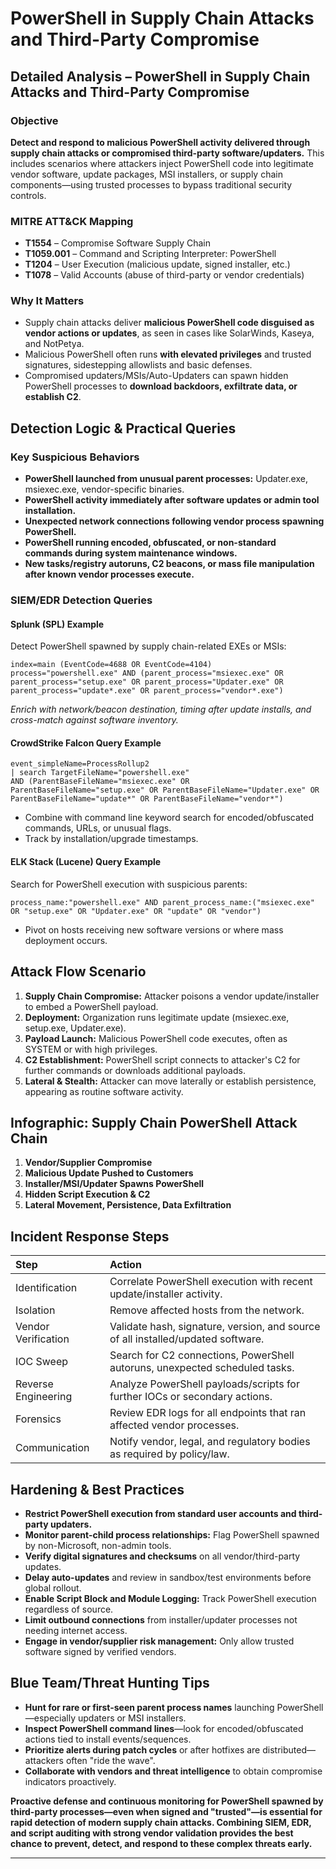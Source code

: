 # PowerShell in Supply Chain Attacks and Third-Party Compromise


## Detailed Analysis – PowerShell in Supply Chain Attacks and Third-Party Compromise

### Objective

**Detect and respond to malicious PowerShell activity delivered through supply chain attacks or compromised third-party software/updaters.** This includes scenarios where attackers inject PowerShell code into legitimate vendor software, update packages, MSI installers, or supply chain components—using trusted processes to bypass traditional security controls.

### MITRE ATT\&CK Mapping

- **T1554** – Compromise Software Supply Chain
- **T1059.001** – Command and Scripting Interpreter: PowerShell
- **T1204** – User Execution (malicious update, signed installer, etc.)
- **T1078** – Valid Accounts (abuse of third-party or vendor credentials)


### Why It Matters

- Supply chain attacks deliver **malicious PowerShell code disguised as vendor actions or updates**, as seen in cases like SolarWinds, Kaseya, and NotPetya.
- Malicious PowerShell often runs **with elevated privileges** and trusted signatures, sidestepping allowlists and basic defenses.
- Compromised updaters/MSIs/Auto-Updaters can spawn hidden PowerShell processes to **download backdoors, exfiltrate data, or establish C2**.


## Detection Logic \& Practical Queries

### Key Suspicious Behaviors

- **PowerShell launched from unusual parent processes:** Updater.exe, msiexec.exe, vendor-specific binaries.
- **PowerShell activity immediately after software updates or admin tool installation.**
- **Unexpected network connections following vendor process spawning PowerShell.**
- **PowerShell running encoded, obfuscated, or non-standard commands during system maintenance windows.**
- **New tasks/registry autoruns, C2 beacons, or mass file manipulation after known vendor processes execute.**


### SIEM/EDR Detection Queries

#### **Splunk (SPL) Example**

Detect PowerShell spawned by supply chain-related EXEs or MSIs:

```splunk
index=main (EventCode=4688 OR EventCode=4104)
process="powershell.exe" AND (parent_process="msiexec.exe" OR parent_process="setup.exe" OR parent_process="Updater.exe" OR parent_process="update*.exe" OR parent_process="vendor*.exe")
```

*Enrich with network/beacon destination, timing after update installs, and cross-match against software inventory.*

#### **CrowdStrike Falcon Query Example**

```crowdstrike
event_simpleName=ProcessRollup2
| search TargetFileName="powershell.exe"
AND (ParentBaseFileName="msiexec.exe" OR ParentBaseFileName="setup.exe" OR ParentBaseFileName="Updater.exe" OR ParentBaseFileName="update*" OR ParentBaseFileName="vendor*")
```

- Combine with command line keyword search for encoded/obfuscated commands, URLs, or unusual flags.
- Track by installation/upgrade timestamps.


#### **ELK Stack (Lucene) Query Example**

Search for PowerShell execution with suspicious parents:

```lucene
process_name:"powershell.exe" AND parent_process_name:("msiexec.exe" OR "setup.exe" OR "Updater.exe" OR "update" OR "vendor")
```

- Pivot on hosts receiving new software versions or where mass deployment occurs.


## Attack Flow Scenario

1. **Supply Chain Compromise:** Attacker poisons a vendor update/installer to embed a PowerShell payload.
2. **Deployment:** Organization runs legitimate update (msiexec.exe, setup.exe, Updater.exe).
3. **Payload Launch:** Malicious PowerShell code executes, often as SYSTEM or with high privileges.
4. **C2 Establishment:** PowerShell script connects to attacker's C2 for further commands or downloads additional payloads.
5. **Lateral \& Stealth:** Attacker can move laterally or establish persistence, appearing as routine software activity.

## Infographic: Supply Chain PowerShell Attack Chain

1. **Vendor/Supplier Compromise**
2. **Malicious Update Pushed to Customers**
3. **Installer/MSI/Updater Spawns PowerShell**
4. **Hidden Script Execution \& C2**
5. **Lateral Movement, Persistence, Data Exfiltration**

## Incident Response Steps

| Step | Action |
| :-- | :-- |
| Identification | Correlate PowerShell execution with recent update/installer activity. |
| Isolation | Remove affected hosts from the network. |
| Vendor Verification | Validate hash, signature, version, and source of all installed/updated software. |
| IOC Sweep | Search for C2 connections, PowerShell autoruns, unexpected scheduled tasks. |
| Reverse Engineering | Analyze PowerShell payloads/scripts for further IOCs or secondary actions. |
| Forensics | Review EDR logs for all endpoints that ran affected vendor processes. |
| Communication | Notify vendor, legal, and regulatory bodies as required by policy/law. |

## Hardening \& Best Practices

- **Restrict PowerShell execution from standard user accounts and third-party updaters.**
- **Monitor parent-child process relationships:** Flag PowerShell spawned by non-Microsoft, non-admin tools.
- **Verify digital signatures and checksums** on all vendor/third-party updates.
- **Delay auto-updates** and review in sandbox/test environments before global rollout.
- **Enable Script Block and Module Logging:** Track PowerShell execution regardless of source.
- **Limit outbound connections** from installer/updater processes not needing internet access.
- **Engage in vendor/supplier risk management:** Only allow trusted software signed by verified vendors.


## Blue Team/Threat Hunting Tips

- **Hunt for rare or first-seen parent process names** launching PowerShell—especially updaters or MSI installers.
- **Inspect PowerShell command lines**—look for encoded/obfuscated actions tied to install events/sequences.
- **Prioritize alerts during patch cycles** or after hotfixes are distributed—attackers often "ride the wave".
- **Collaborate with vendors and threat intelligence** to obtain compromise indicators proactively.

**Proactive defense and continuous monitoring for PowerShell spawned by third-party processes—even when signed and "trusted"—is essential for rapid detection of modern supply chain attacks. Combining SIEM, EDR, and script auditing with strong vendor validation provides the best chance to prevent, detect, and respond to these complex threats early.**

---
